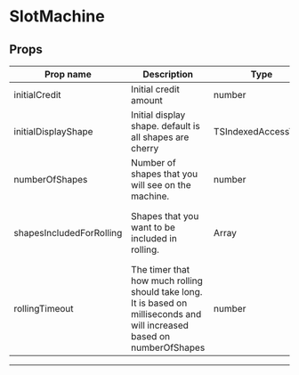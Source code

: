 # SlotMachine

## Props

| Prop name                | Description                                                                                                              | Type                | Values | Default                                                                                     |
| ------------------------ | ------------------------------------------------------------------------------------------------------------------------ | ------------------- | ------ | ------------------------------------------------------------------------------------------- |
| initialCredit            | Initial credit amount                                                                                                    | number              | -      | 1                                                                                           |
| initialDisplayShape      | Initial display shape. default is all shapes are cherry                                                                  | TSIndexedAccessType | -      | () =&gt; ({<br/> shape: "c",<br/> isRolling: false,<br/>})                                  |
| numberOfShapes           | Number of shapes that you will see on the machine.                                                                       | number              | -      | 3                                                                                           |
| shapesIncludedForRolling | Shapes that you want to be included in rolling.                                                                          | Array               | -      | () =&gt;<br/> Object.keys(shapes) as unknown as Array&lt;DisplayShapes[number]["shape"]&gt; |
| rollingTimeout           | The timer that how much rolling should take long. It is based on milliseconds and will increased based on numberOfShapes | number              | -      | 1000                                                                                        |

---
